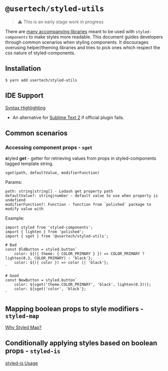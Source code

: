 # `@usertech/styled-utils`

> ⚠ This is an early stage work in progress

There are [many accompanying libraries](https://github.com/styled-components/awesome-styled-components#helpers)
meant to be used with `styled-components` to make styles more readable.
This document guides developers through common scenarios when styling components.
It discourages overusing helper/theming libraries and tries to pick ones which respect the css nature of styled-components.

## Installation

    $ yarn add usertech/styled-utils

## IDE Support

[Syntax Highlighting](https://www.styled-components.com/docs/tooling#syntax-highlighting)

- An alternative for [Sublime Text 2](https://github.com/babel/babel-sublime/issues/333#issuecomment-371478335) if official plugin fails.

## Common scenarios

### Accessing component props - `sget`

**s**tyled **get** - getter for retrieving values from props in styled-components tagged template string.

    sget(path, defaultValue, modifierFunction)

Params:

    path: string|string[] - Lodash get property path
    defaultValue?: string|number - default value to use when property is undefiend
    modifierFunction?: Function - function from `polished` package to modify value with

Example:

    import styled from 'styled-components';
    import { lighten } from 'polished';
    import { sget } from '@usertech/styled-utils';

    # Bad
    const OldButton = styled.button`
        color: ${({ theme: { COLOR_PRIMARY } }) => COLOR_PRIMARY ? lighten(0.3, COLOR_PRIMARY) : 'black'};
        color: ${({ color }) => color || 'black'};
    `

    # Good
    const NewButton = styled.button`
        color: ${sget('theme.COLOR_PRIMARY', 'black', lighten(0.3))};
        color: ${sget('color', 'black'};
    `


## Mapping boolean props to style modifiers - `styled-map`

[Why Styled Map?](https://github.com/scf4/styled-map#why-styled-map)

## Conditionally applying styles based on boolean props - `styled-is`

[styled-is Usage](https://github.com/yldio/styled-is#usage)
